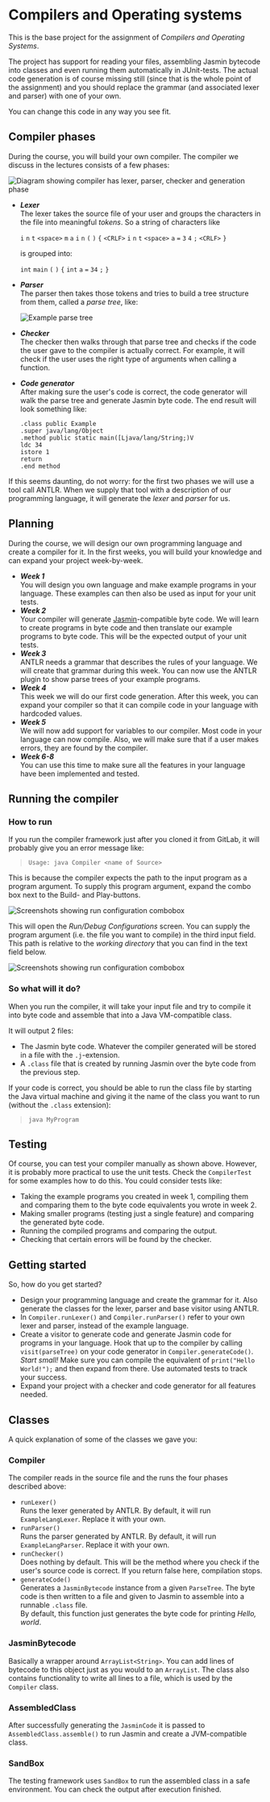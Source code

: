 # Compilers and Operating systems

This is the base project for the assignment of *Compilers and Operating Systems*.

The project has support for reading your files, assembling Jasmin bytecode into classes and even 
running them automatically in JUnit-tests. The actual code generation is of course missing still 
(since that is the whole point of the assignment) and you should replace the grammar (and associated
lexer and parser) with one of your own.

You can change this code in any way you see fit.

## Compiler phases

During the course, you will build your own compiler. The compiler we discuss in the lectures
consists of a few phases:

![Diagram showing compiler has lexer, parser, checker and generation phase](compiler-phases.png)

* ***Lexer***\
  The lexer takes the source file of your user and groups the characters in the file
  into meaningful *tokens*. So a string of characters like

   `i` `n` `t` `<space>` `m` `a` `i` `n` `(` `)` `{` `<CRLF>` `i` `n` `t` `<space>` `a` `=` `3` `4` `;`
   `<CRLF>` `}`
   
   is grouped into:
   
   `int` `main` `(` `)` `{` `int` `a` `=` `34` `;` `}`

* ***Parser***\
  The parser then takes those tokens and tries to build a tree structure from them, 
  called a *parse tree*, like: 
  
  ![Example parse tree](parsetree.png)
  
* ***Checker***\
  The checker then walks through that parse tree and checks if the code the user gave
  to the compiler is actually correct. For example, it will check if the user uses the right type
  of arguments when calling a function.

* ***Code generator***\
  After making sure the user's code is correct, the code generator will walk
  the parse tree and generate Jasmin byte code. The end result will look something like:
  
  ```
  .class public Example
  .super java/lang/Object
  .method public static main([Ljava/lang/String;)V
  ldc 34
  istore 1
  return
  .end method
  ```

If this seems daunting, do not worry: for the first two phases we will use a tool call ANTLR. When
we supply that tool with a description of our programming language, it will generate the *lexer* and
*parser* for us.

## Planning

During the course, we will design our own programming language and create a compiler for it. In the
first weeks, you will build your knowledge and can expand your project week-by-week.

* ***Week 1***\
  You will design you own language and make example programs in your language. These
  examples can then also be used as input for your unit tests.
* ***Week 2***\
  Your compiler will generate [Jasmin](http://jasmin.sourceforge.net)-compatible byte
  code. We will learn to create programs in byte code and then translate our example programs to
  byte code. This will be the expected output of your unit tests.
* ***Week 3***\
  ANTLR needs a grammar that describes the rules of your language. We will create that
  grammar during this week. You can now use the ANTLR plugin to show parse trees of your example
  programs.
* ***Week 4***\
  This week we will do our first code generation. After this week, you can expand your
  compiler so that it can compile code in your language with hardcoded values.
* ***Week 5***\
  We will now add support for variables to our compiler. Most code in your language
  can now compile. Also, we will make sure that if a user makes errors, they are found by the
  compiler.
* ***Week 6-8***\
  You can use this time to make sure all the features in your language have been
  implemented and tested.

## Running the compiler

### How to run

If you run the compiler framework just after you cloned it from GitLab, it will probably give you
an error message like:

> ``Usage: java Compiler <name of Source>``
 
This is because the compiler expects the path to the input program as a program argument. To supply
this program argument, expand the combo box next to the Build- and Play-buttons.

![Screenshots showing run configuration combobox](runconfig1.png)

This will open the *Run/Debug Configurations* screen. You can supply the program argument (i.e. the
file you want to compile) in the third input field. This path is relative to the *working directory*
that you can find in the text field below.

![Screenshots showing run configuration combobox](runconfig2.png)

### So what will it do?

When you run the compiler, it will take your input file and try to compile it into byte code and
assemble that into a Java VM-compatible class.

It will output 2 files:

* The Jasmin byte code. Whatever the compiler generated will be stored in a file with the
  `.j`-extension.
* A `.class` file that is created by running Jasmin over the byte code from the previous step.

If your code is correct, you should be able to run the class file by starting the Java virtual
machine and giving it the name of the class you want to run (without the `.class` extension):

> `java MyProgram`

## Testing

Of course, you can test your compiler manually as shown above. However, it is probably more practical
to use the unit tests. Check the `CompilerTest` for some examples how to do this. You could consider
tests like:

* Taking the example programs you created in week 1, compiling them and comparing them to the
  byte code equivalents you wrote in week 2.
* Making smaller programs (testing just a single feature) and comparing the generated byte code.
* Running the compiled programs and comparing the output.
* Checking that certain errors will be found by the checker.

## Getting started

So, how do you get started?

* Design your programming language and create the grammar for it. Also generate the classes for the
  lexer, parser and base visitor using ANTLR.
* In `Compiler.runLexer()` and `Compiler.runParser()` refer to your own lexer and parser, instead of
  the example language.
* Create a visitor to generate code and generate Jasmin code for programs in your language. Hook
  that up to the compiler by calling `visit(parseTree)` on your code generator in
  `Compiler.generateCode()`.\
  *Start small!* Make sure you can compile the equivalent of `print("Hello World!");` and then
  expand from there. Use automated tests to track your success.
* Expand your project with a checker and code generator for all features needed.

## Classes

A quick explanation of some of the classes we gave you: 

### Compiler

The compiler reads in the source file and the runs the four phases described above:
* `runLexer()`\
  Runs the lexer generated by ANTLR. By default, it will run `ExampleLangLexer`. Replace it with
  your own. 
* `runParser()`\
  Runs the parser generated by ANTLR. By default, it will run `ExampleLangParser`. Replace it with
  your own.
* `runChecker()` \
  Does nothing by default. This will be the method where you check if the user's source code is
  correct. If you return false here, compilation stops.
* `generateCode()`\
  Generates a `JasminBytecode` instance from a given `ParseTree`. The byte code is then written to a
  file and given to Jasmin to assemble into a runnable `.class` file.\
  By default, this function just generates the byte code for printing *Hello, world*.

### JasminBytecode

Basically a wrapper around `ArrayList<String>`. You can add lines of bytecode to this object just as
you would to an `ArrayList`. The class also contains functionality to write all lines to a file, 
which is used by the `Compiler` class.

### AssembledClass

After successfully generating the `JasminCode` it is passed to `AssembledClass.assemble()` to run
Jasmin and create a JVM-compatible class.

### SandBox

The testing framework uses `SandBox` to run the assembled class in a safe environment.
You can check the output after execution finished.